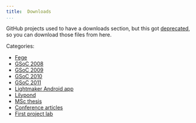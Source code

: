```yaml
---
title:  Downloads
...
```


GitHub projects used to have a downloads section, but this got
[deprecated](https://github.com/blog/1302-goodbye-uploads), so you can download
those files from here.

Categories:

- [Fege](https://vmiklos.hu/fege)
- [GSoC 2008](https://vmiklos.hu/gsoc2008)
- [GSoC 2009](https://vmiklos.hu/gsoc2009)
- [GSoC 2010](https://vmiklos.hu/gsoc2010)
- [GSoC 2011](https://vmiklos.hu/gsoc2011)
- [Lightmaker Android app](https://vmiklos.hu/lightmaker)
- [Lilypond](https://vmiklos.hu/ly)
- [MSc thesis](https://vmiklos.hu/msc-thesis)
- [Conference articles](https://vmiklos.hu/presentations)
- [First project lab](https://vmiklos.hu/projlab1)
